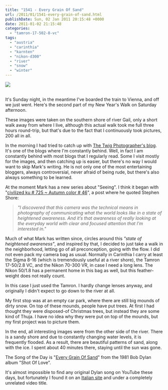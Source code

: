```yaml
---
title: "1541 - Every Grain Of Sand"
url: /2011/01/1541-every-grain-of-sand.html
publishDate: Sun, 02 Jan 2011 20:15:48 +0000
date: 2011-01-02 21:15:48
categories: 
  - "tamron-17-502-8-vc"
tags: 
  - "austria"
  - "carinthia"
  - "karnten"
  - "nikon-d300"
  - "river"
  - "snow"
  - "winter"
---
```

<div class="container">
<div class="center"><a target="_blank" href="https://d25zfm9zpd7gm5.cloudfront.net/1200x1200/2011/20110101_153405_ps.jpg"><img src="https://d25zfm9zpd7gm5.cloudfront.net/0600x0600/2011/20110101_153405_ps.jpg" /></a></div>
</div>
<br />

It's Sunday night, in the meantime I've boarded the train to Vienna, and off we just went. Here's the second part of my New Year's Walk on Saturday afternoon.

<a target="_blank" href="https://d25zfm9zpd7gm5.cloudfront.net/1200x1200/2011/20110101_151556_ps.jpg"><img style="margin: 0pt 10px 0pt 0px; float: left;" src="https://d25zfm9zpd7gm5.cloudfront.net/0150x0150/2011/20110101_151556_ps.jpg" alt="" border="0" /></a> These images were taken on the southern shore of river Gail, only a short walk away from where I live, although this actual walk took me full three hours round-trip, but that's due to the fact that I continuously took pictures, 200 all in all. 

<a target="_blank" href="https://d25zfm9zpd7gm5.cloudfront.net/1200x1200/2011/20110101_151536_ps.jpg"><img style="margin: 0pt 0px 0pt 10px; float: right;" src="https://d25zfm9zpd7gm5.cloudfront.net/0150x0150/2011/20110101_151536_ps.jpg" alt="" border="0" /></a> In the morning I had tried to catch up with <a target="_blank" href="http://landscapist.squarespace.com/">The Twig Photographer's blog</a>. It's one of the blogs where I'm constantly behind. Well, in fact I am constantly behind with most blogs that I regularly read. Some I visit mostly for the images, and then catching up is easier, but there's no way I would want to skip Mark's writing. He is not only one of the most entertaining bloggers, always controversial, never afraid of being rude, but there's also always something to be learned.

<a target="_blank" href="https://d25zfm9zpd7gm5.cloudfront.net/1200x1200/2011/20110101_152413_ps.jpg"><img style="margin: 0pt 10px 0pt 0px; float: left;" src="https://d25zfm9zpd7gm5.cloudfront.net/0150x0150/2011/20110101_152413_ps.jpg" alt="" border="0" /></a> At the moment Mark has a new series about "Seeing". I think it began with "<a target="_blank" href="http://landscapist.squarespace.com/journal/2010/10/12/civilized-ku-725-autumn-color-46.html">civilized ku # 725 ~ Autumn color # 46</a>", a post where he quoted Stephen Shore: 
<blockquote><em>"I discovered that this camera was the technical means in photography of communicating what the world looks like in a state of heightened awareness. And it’s that awareness of really looking at the everyday world with clear and focused attention that I’m interested in."</em></blockquote><a target="_blank" href="https://d25zfm9zpd7gm5.cloudfront.net/1200x1200/2011/20110101_152118_ps.jpg"><img style="margin: 0pt 0px 0pt 10px; float: right;" src="https://d25zfm9zpd7gm5.cloudfront.net/0150x0150/2011/20110101_152118_ps.jpg" alt="" border="0" /></a> Much of what Mark has written since, circles around this <em>"state of heightened awareness"</em>, and inspired by that, I decided to just take a walk in the neighborhood, letting go of all preconception, going with the flow. I did not even pack my camera bag as usual. Normally in Carinthia I carry at least the Sigma 8-16 (which is tremendously useful at a river shore), the Tamron 17-50/2.8 VC, and the Nikon 70-300 VR, in case I need a long lens. The Nikon 50/1.8 has a permanent home in this bag as well, but this feather-weight does not really count.

<a target="_blank" href="https://d25zfm9zpd7gm5.cloudfront.net/1200x1200/2011/20110101_153057_ps.jpg"><img style="margin: 0pt 10px 0pt 0px; float: left;" src="https://d25zfm9zpd7gm5.cloudfront.net/0150x0150/2011/20110101_153057_ps.jpg" alt="" border="0" /></a> In this case I just used the Tamron. I hardly change lenses anyway, and originally I didn't expect to go down to the river at all.

My first stop was at an empty car park, where there are still big mounds of dirty snow. On top of these mounds, people have put trees. At first I had thought they were disposed-of Christmas trees, but instead they are some kind of Thuja. I have no idea why they were put on top of the mounds, but my first project was to picture them.

 In the end, all interesting images were from the other side of the river. There is a sandy shore and due to constantly changing water levels, it is frequently flooded. As a result, there are beautiful patterns of sand, along with the ice. I spent about 40 minutes there, staying until the sun was gone.

The Song of the Day is "<a target="_blank" href="http://www.lyricsmode.com/lyrics/b/bob_dylan/every_grain_of_sand.html">Every Grain Of Sand</a>" from the 1981 Bob Dylan album "Shot Of Love". 

It's almost impossible to find any original Dylan song on YouTube these days, but fortunately I found it on an <a target="_blank" href="http://video.libero.it/app/play?id=bfd6419aa2e47f338cf2d9d41a18509d">Italian site</a> and under a completely unrelated video title.

